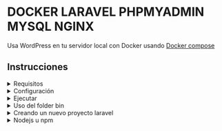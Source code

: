 # DOCKER LARAVEL PHPMYADMIN MYSQL NGINX

Usa WordPress en tu servidor local con Docker usando [Docker compose](https://docs.docker.com/compose/)

## Instrucciones

<details>
 <summary>Requisitos</summary>

+ [Docker](https://www.docker.com/get-started)

</details>

<details>
 <summary>Configuración</summary>

 ### Configurando las variables de entorno

#### 1. Para Docker y Wordress (Paso requerido)

Copiar `.env.example` en la raíz del proyecto como `.env` y editar con tus preferencias.

Ejemplo:

```dotenv
MYSQL_ROOT_PASSWORD=root
MYSQL_DATABASE=homestead
MYSQL_USER=homestead
MYSQL_PASSWORD=secret

PHPMYADMIN_PORT=8090
NGINX_PORT= 8092

OS_USER=ubuntuUser # para obtener tu usuario actual, ejecuta el comando: whoami
OS_UID=1000 # para obtener tu uid, ejecuta el comando:  id $(whoami)
```

### 2. Para evitar problemas de permisos

Deberías crear un archivo vacío en el folder src debido a que si el folder se mantiene vacío antes de ejecutar el docker, los permisos que se otorgarán y el usuario serán de root por defecto.
</details>

<details>
<summary>Ejecutar</summary>

# Ejecutando docker-compose

```shell
docker-compose up -d
```
## Laravel

🚀 Abrir [http://localhost:8092](http://localhost:8092) en tu navegador

## PhpMyAdmin

PhpMyAdmin

🚀 Abrir [http://localhost:8090/](http://localhost:8090/) en tu navegador

</details>
<details>
<summary>Uso del folder bin</summary>

# Copia los archivos

1. Copiar los archivos ubicados en ./config/bin en la carpeta /usr/local/bin
2. (En VScode) Dirigete a las opciones de tu espacio de trabajo y en modo json agrega lo siguiente:

```json
    "php.validate.executablePath" :  "/usr/local/bin/phplaravel"
```

3. Situate en la raiz del proyecto y ejecuta los siguientes comandos para verificar que lo hayas hecho correctamente.

```shell
phplaravel --version
```
Ejemplo de salida:

```shell
Running php on docker test_php_1
PHP 7.4.23 (cli) (built: Sep  3 2021 17:58:14) ( NTS )
Copyright (c) The PHP Group
Zend Engine v3.4.0, Copyright (c) Zend Technologies
```

```shell
composerlaravel --version
```
Ejemplo de salida:

```shell
Running composer on docker test_php_1
Composer version 2.1.5 2021-07-23 10:35:47
```

4. Problemas

Si no puedes copiar los bins o no puedes ejecutarlos

 - Si no puedes copiar :
    - Con la terminal situate en /usr/local/bin y para cada bin vas a repetir el siguiente proceso
    - Ejecutar el comando: `sudo nano phplaravel`
    - Pegas o escribes el codigo:
        ```shell
        path=$(printf '%s\n' "${PWD##*/}")
        command="docker exec ${path}_php_1 php "$@""
        echo "Running php on docker ${path}_php_1"
        $command
        ```
    - Guardas el archivo
 - Si no puedes ejecutar:
    - Asignas permisos ejecutando el comando: `sudo chmod 755 phplaravel`
    - Listo!
</details>
<details>
<summary>Creando un nuevo proyecto laravel</summary>

# Usando los archivos de la carpeta bin

## Ejecuta el comando
```shell
composerlaravel create-project laravel/laravel .
```
## Configura el archivo .env para conectarte a la base de datos usando el nombre del contenedor mysql, por ejemplo
```dotenv
DB_CONNECTION=mysql
DB_HOST=mysql
DB_PORT=3306
DB_DATABASE=homestead
DB_USERNAME=homestead
DB_PASSWORD=secret
```

</details>
<details>
<summary>Nodejs u npm</summary>

# Descargando nodejs y npm

Solo descomenta la linea en config/php/Dockerfile

Despues copia los bins nodelaravel and npmlaravel en /usr/local/bin
Y eso sería todo, puedes usarlos ejecutando los comandos en la raíz del proyecto
</details>